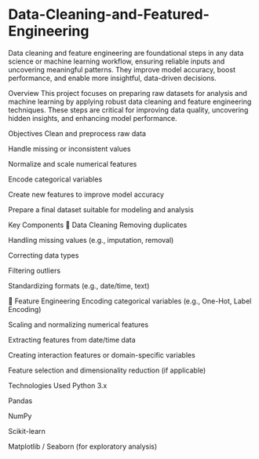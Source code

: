 # Data-Cleaning-and-Featured-Engineering
Data cleaning and feature engineering are foundational steps in any data science or machine learning workflow, ensuring reliable inputs and uncovering meaningful patterns. They improve model accuracy, boost performance, and enable more insightful, data-driven decisions.

Overview
This project focuses on preparing raw datasets for analysis and machine learning by applying robust data cleaning and feature engineering techniques. These steps are critical for improving data quality, uncovering hidden insights, and enhancing model performance.

Objectives
Clean and preprocess raw data

Handle missing or inconsistent values

Normalize and scale numerical features

Encode categorical variables

Create new features to improve model accuracy

Prepare a final dataset suitable for modeling and analysis

Key Components
🔧 Data Cleaning
Removing duplicates

Handling missing values (e.g., imputation, removal)

Correcting data types

Filtering outliers

Standardizing formats (e.g., date/time, text)

🧠 Feature Engineering
Encoding categorical variables (e.g., One-Hot, Label Encoding)

Scaling and normalizing numerical features

Extracting features from date/time data

Creating interaction features or domain-specific variables

Feature selection and dimensionality reduction (if applicable)

Technologies Used
Python 3.x

Pandas

NumPy

Scikit-learn

Matplotlib / Seaborn (for exploratory analysis)
